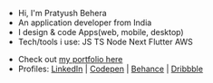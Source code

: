* Hi, I'm Pratyush Behera
* An application developer from India
* I design & code Apps(web, mobile, desktop)
* Tech/tools i use: JS TS Node Next Flutter AWS

- Check out [my portfolio here](https://pratyushbehera23.github.io/links/)
- Profiles: [LinkedIn](https://www.linkedin.com/in/pratyushbehera23/) | [Codepen](https://codepen.io/pratyush_/) | [Behance](https://www.behance.net/pratyush_/) | [Dribbble](https://dribbble.com/pratyush_/)

<!---
pratyushbehera23/pratyushbehera23 is a ✨ special ✨ repository because its `README.md` (this file) appears on your GitHub profile.
You can click the Preview link to take a look at your changes.
--->
